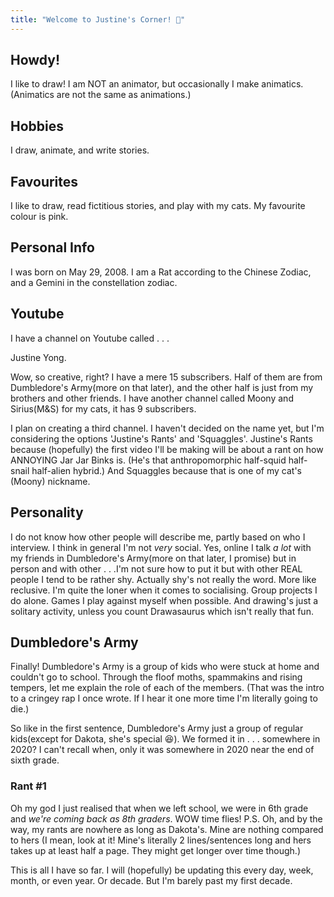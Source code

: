 ```yaml
---
title: "Welcome to Justine's Corner! 🙂"
---
```


## Howdy! 
I like to draw! I am NOT an animator, but occasionally I make animatics. (Animatics are not the same as animations.)
## Hobbies
I draw, animate, and write stories.
## Favourites
I like to draw, read fictitious stories, and play with my cats. My favourite colour is pink.
## Personal Info
I was born on May 29, 2008. I am a Rat according to the Chinese Zodiac, and a Gemini in the constellation zodiac.
## Youtube
I have a channel on Youtube called . . .

Justine Yong.

Wow, so creative, right? I have a mere 15 subscribers. Half of them are from Dumbledore's Army(more on that later), and the other half is just from my brothers and other friends. I have another channel called Moony and Sirius(M&S) for my cats, it has 9 subscribers.

I plan on creating a third channel. I haven't decided on the name yet, but I'm considering the options 'Justine's Rants' and 'Squaggles'. Justine's Rants because (hopefully) the first video I'll be making will be about a rant on how ANNOYING Jar Jar Binks is. (He's that anthropomorphic half-squid half-snail half-alien hybrid.) And Squaggles because that is one of my cat's (Moony) nickname.
## Personality
I do not know how other people will describe me, partly based on who I interview. I think in general I'm not *very* social. Yes, online I talk *a lot* with my friends in Dumbledore's Army(more on that later, I promise) but in person and with other . . .I'm not sure how to put it but with other REAL people I tend to be rather shy. Actually shy's not really the word. More like reclusive. I'm quite the loner when it comes to socialising. Group projects I do alone. Games I play against myself when possible. And drawing's just a solitary activity, unless you count Drawasaurus which isn't really that fun.
## Dumbledore's Army
Finally! Dumbledore's Army is a group of kids who were stuck at home and couldn't go to school. Through the floof moths, spammakins and rising tempers, let me explain the role of each of the members. (That was the intro to a cringey rap I once wrote. If I hear it one more time I'm literally going to die.) 

So like in the first sentence, Dumbledore's Army just a group of regular kids(except for Dakota, she's special 😆). We formed it in . . . somewhere in  2020? I can't recall when, only it was somewhere in 2020 near the end of sixth grade.
### Rant #1
Oh my god I just realised that when we left school, we were in 6th grade and *we're coming back as 8th graders*. WOW time flies!
P.S. Oh, and by the way, my rants are nowhere as long as Dakota's. Mine are nothing compared to hers (I mean, look at it! Mine's literally 2 lines/sentences long and hers takes up at least half a page. They might get longer over time though.)

This is all I have so far. I will (hopefully) be updating this every day, week, month, or even year. Or decade. But I'm barely past my first decade. 
